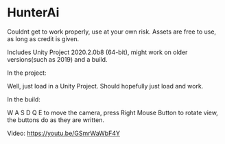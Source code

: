 # HunterAi
Couldnt get to work properly, use at your own risk. Assets are free to use, as long as credit is given.

Includes Unity Project 2020.2.0b8 (64-bit), might work on older versions(such as 2019) and a build.


In the project:

Well, just load in a Unity Project. Should hopefully just load and work.


In the build:

W A S D Q E to move the camera, press Right Mouse Button to rotate view, the buttons do as they are written.

Video:
https://youtu.be/GSmrWaWbF4Y
